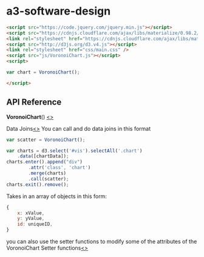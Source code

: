 # a3-software-design

```html
<script src="https://code.jquery.com/jquery.min.js"></script>
<script src="https://cdnjs.cloudflare.com/ajax/libs/materialize/0.98.2/js/materialize.js"></script>
<link rel="stylesheet" href="https://cdnjs.cloudflare.com/ajax/libs/materialize/0.98.2/css/materialize.css" />
<script src="http://d3js.org/d3.v4.js"></script>
<link rel="stylesheet" href="css/main.css" />
<script src="js/VoronoiChart.js"></script>
<script>

var chart = VoronoiChart();

</script>
```


## API Reference

<b>VoronoiChart</b>() [<>](https://github.com/cjjaeger/a3-software-design/blob/master/js/VoronoiChart.js "Source")


Data Joins[<>](https://github.com/cjjaeger/a3-software-design/blob/master/js/VoronoiChart.js#104 "Source")
You can call and do data joins in this format
```js
var scatter = VoronoiChart();

var charts = d3.select('#vis').selectAll('.chart')
    .data([chartData]);
charts.enter().append("div")
        .attr('class', 'chart')
        .merge(charts)
        .call(scatter);
charts.exit().remove();
```
Takes in an array of objects in this form:
```js
{
    x: xValue,
    y: yValue,
    id: uniqueID,
}
```
you can also use the setter functions to modify some of the attributes of the VoronoiChart
Setter functions[<>](https://github.com/cjjaeger/a3-software-design/blob/master/js/VoronoiChart.js#L176 "Source")
